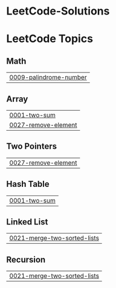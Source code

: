 # LeetCode-Solutions
<!---LeetCode Topics Start-->
# LeetCode Topics
## Math
|  |
| ------- |
| [0009-palindrome-number](https://github.com/Ranamoeen1/LeetCode-Solutions/tree/master/0009-palindrome-number) |
## Array
|  |
| ------- |
| [0001-two-sum](https://github.com/Ranamoeen1/LeetCode-Solutions/tree/master/0001-two-sum) |
| [0027-remove-element](https://github.com/Ranamoeen1/LeetCode-Solutions/tree/master/0027-remove-element) |
## Two Pointers
|  |
| ------- |
| [0027-remove-element](https://github.com/Ranamoeen1/LeetCode-Solutions/tree/master/0027-remove-element) |
## Hash Table
|  |
| ------- |
| [0001-two-sum](https://github.com/Ranamoeen1/LeetCode-Solutions/tree/master/0001-two-sum) |
## Linked List
|  |
| ------- |
| [0021-merge-two-sorted-lists](https://github.com/Ranamoeen1/LeetCode-Solutions/tree/master/0021-merge-two-sorted-lists) |
## Recursion
|  |
| ------- |
| [0021-merge-two-sorted-lists](https://github.com/Ranamoeen1/LeetCode-Solutions/tree/master/0021-merge-two-sorted-lists) |
<!---LeetCode Topics End-->